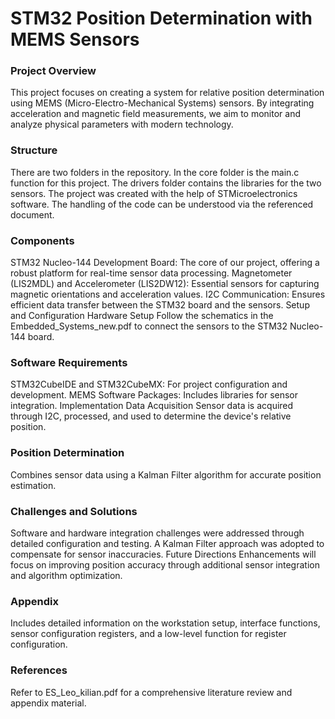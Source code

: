 # STM32 Position Determination with MEMS Sensors
### Project Overview
This project focuses on creating a system for relative position determination using MEMS (Micro-Electro-Mechanical Systems) sensors. By integrating acceleration and magnetic field measurements, we aim to monitor and analyze physical parameters with modern technology.

### Structure
There are two folders in the repository.
In the core folder is the main.c function for this project.
The drivers folder contains the libraries for the two sensors.
The project was created with the help of STMicroelectronics software.
The handling of the code can be understood via the referenced document.

### Components
STM32 Nucleo-144 Development Board: The core of our project, offering a robust platform for real-time sensor data processing.
Magnetometer (LIS2MDL) and Accelerometer (LIS2DW12): Essential sensors for capturing magnetic orientations and acceleration values.
I2C Communication: Ensures efficient data transfer between the STM32 board and the sensors.
Setup and Configuration
Hardware Setup
Follow the schematics in the Embedded_Systems_new.pdf to connect the sensors to the STM32 Nucleo-144 board.

### Software Requirements
STM32CubeIDE and STM32CubeMX: For project configuration and development.
MEMS Software Packages: Includes libraries for sensor integration.
Implementation
Data Acquisition
Sensor data is acquired through I2C, processed, and used to determine the device's relative position.

### Position Determination
Combines sensor data using a Kalman Filter algorithm for accurate position estimation.

### Challenges and Solutions
Software and hardware integration challenges were addressed through detailed configuration and testing.
A Kalman Filter approach was adopted to compensate for sensor inaccuracies.
Future Directions
Enhancements will focus on improving position accuracy through additional sensor integration and algorithm optimization.

### Appendix
Includes detailed information on the workstation setup, interface functions, sensor configuration registers, and a low-level function for register configuration.

### References
Refer to ES_Leo_kilian.pdf for a comprehensive literature review and appendix material.



